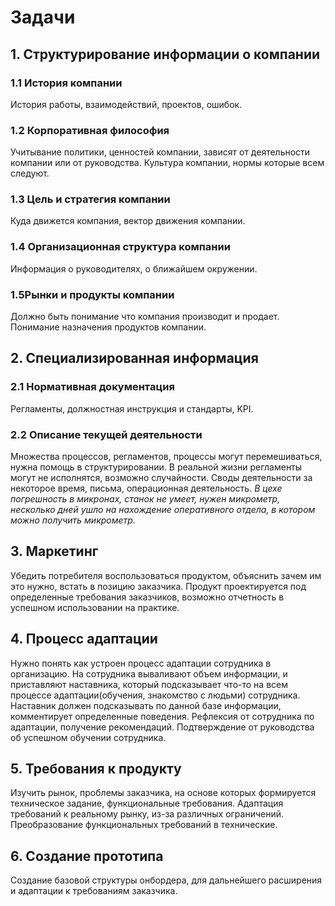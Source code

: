 # Задачи
## 1. Структурирование информации о компании
### 1.1 История компании
История работы, взаимодействий, проектов, ошибок.
### 1.2 Корпоративная философия
Учитывание политики, ценностей компании, зависят от деятельности компании или от руководства. Культура компании, нормы которые всем следуют.
### 1.3 Цель и стратегия компании
Куда движется компания, вектор движения компании.
### 1.4 Организационная структура компании
Информация о руководителях, о ближайшем окружении.
### 1.5Рынки и продукты компании
Должно быть понимание что компания производит и продает. Понимание назначения продуктов компании.
## 2. Специализированная информация

### 2.1 Нормативная документация
Регламенты, должностная инструкция и стандарты, KPI.
### 2.2 Описание текущей деятельности
Множества процессов, регламентов, процессы могут перемешиваться, нужна помощь в структурировании. В реальной жизни регламенты могут не исполнятся, возможно случайности. Своды деятельности за некоторое время, письма, операционная деятельность.
_В цехе погрешность в микронах, станок не умеет, нужен микрометр, несколько дней ушло на нахождение оперативного отдела, в котором можно получить микрометр._
## 3. Маркетинг
Убедить потребителя воспользоваться продуктом, объяснить зачем им это нужно, встать в позицию заказчика. Продукт проектируется под определенные требования заказчиков, возможно отчетность в успешном использовании на практике.
## 4. Процесс адаптации
Нужно понять как устроен процесс адаптации сотрудника в организацию. На сотрудника вываливают объем информации, и приставляют наставника, который подсказывает что-то на всем процессе адаптации(обучения, знакомство с людьми) сотрудника. Наставник должен подсказывать по данной базе информации, комментирует определенные поведения. Рефлексия от сотрудника по адаптации, получение рекомендаций. Подтверждение от руководства об успешном обучении сотрудника.
## 5. Требования к продукту
Изучить рынок, проблемы заказчика, на основе которых формируется техническое задание,  функциональные требования. Адаптация требований к реальному рынку, из-за различных ограничений. Преобразование функциональных требований в технические.
## 6. Создание прототипа
Создание базовой структуры онбордера, для дальнейшего расширения и адаптации к требованиям заказчика.